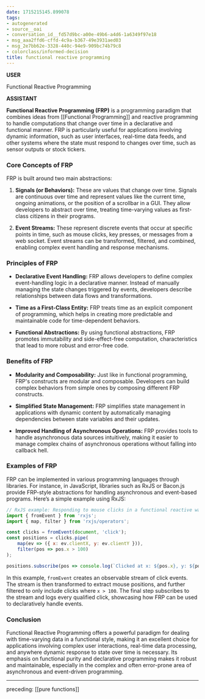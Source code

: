 ```yaml
---
date: 1715215145.899078
tags:
- autogenerated
- source__oai
- conversation_id__fd57d9bc-a00e-49b6-a4d6-1a6349f97e18
- msg_aaa2ffd6-cffd-4c9a-b367-49e3931aed03
- msg_2e7bb62e-3328-440c-94e9-909bc74b79c8
- colorclass/informed-decision
title: functional reactive programming
---
```


**USER**

Functional Reactive Programming


**ASSISTANT**

**Functional Reactive Programming (FRP)** is a programming paradigm that combines ideas from [[Functional Programming]] and reactive programming to handle computations that change over time in a declarative and functional manner. FRP is particularly useful for applications involving dynamic information, such as user interfaces, real-time data feeds, and other systems where the state must respond to changes over time, such as sensor outputs or stock tickers.

### Core Concepts of FRP

FRP is built around two main abstractions:

1. **Signals (or Behaviors):** These are values that change over time. Signals are continuous over time and represent values like the current time, ongoing animations, or the position of a scrollbar in a GUI. They allow developers to abstract over time, treating time-varying values as first-class citizens in their programs.

2. **Event Streams:** These represent discrete events that occur at specific points in time, such as mouse clicks, key presses, or messages from a web socket. Event streams can be transformed, filtered, and combined, enabling complex event handling and response mechanisms.

### Principles of FRP

- **Declarative Event Handling:** FRP allows developers to define complex event-handling logic in a declarative manner. Instead of manually managing the state changes triggered by events, developers describe relationships between data flows and transformations.

- **Time as a First-Class Entity:** FRP treats time as an explicit component of programming, which helps in creating more predictable and maintainable code for time-dependent behaviors.

- **Functional Abstractions:** By using functional abstractions, FRP promotes immutability and side-effect-free computation, characteristics that lead to more robust and error-free code.

### Benefits of FRP

- **Modularity and Composability:** Just like in functional programming, FRP's constructs are modular and composable. Developers can build complex behaviors from simple ones by composing different FRP constructs.

- **Simplified State Management:** FRP simplifies state management in applications with dynamic content by automatically managing dependencies between state variables and their updates.

- **Improved Handling of Asynchronous Operations:** FRP provides tools to handle asynchronous data sources intuitively, making it easier to manage complex chains of asynchronous operations without falling into callback hell.

### Examples of FRP

FRP can be implemented in various programming languages through libraries. For instance, in JavaScript, libraries such as RxJS or Bacon.js provide FRP-style abstractions for handling asynchronous and event-based programs. Here’s a simple example using RxJS:

```javascript
// RxJS example: Responding to mouse clicks in a functional reactive way
import { fromEvent } from 'rxjs';
import { map, filter } from 'rxjs/operators';

const clicks = fromEvent(document, 'click');
const positions = clicks.pipe(
    map(ev => ({ x: ev.clientX, y: ev.clientY })),
    filter(pos => pos.x > 100)
);

positions.subscribe(pos => console.log(`Clicked at x: ${pos.x}, y: ${pos.y}`));
```

In this example, `fromEvent` creates an observable stream of click events. The stream is then transformed to extract mouse positions, and further filtered to only include clicks where `x > 100`. The final step subscribes to the stream and logs every qualified click, showcasing how FRP can be used to declaratively handle events.

### Conclusion

Functional Reactive Programming offers a powerful paradigm for dealing with time-varying data in a functional style, making it an excellent choice for applications involving complex user interactions, real-time data processing, and anywhere dynamic response to state over time is necessary. Its emphasis on functional purity and declarative programming makes it robust and maintainable, especially in the complex and often error-prone area of asynchronous and event-driven programming.


---

preceding: [[pure functions]]